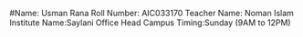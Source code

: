 #Name: Usman Rana
Roll Number: AIC033170
Teacher Name: Noman Islam
Institute Name:Saylani Office Head Campus
Timing:Sunday (9AM to 12PM)
